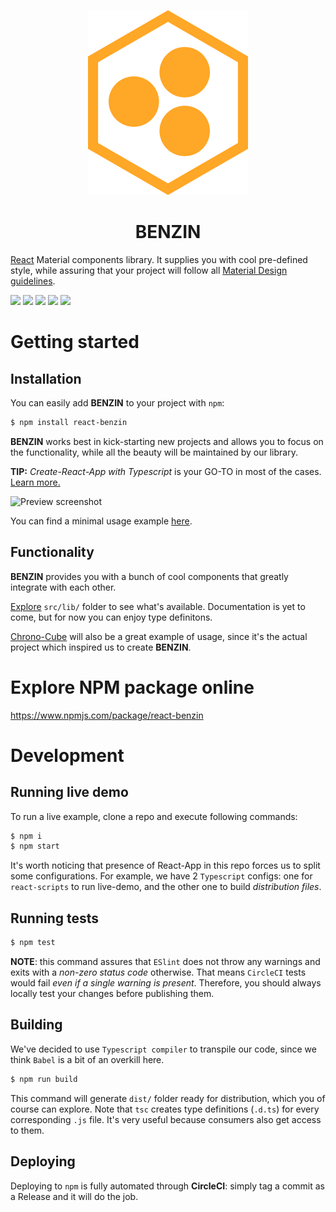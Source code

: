 <p align="center"><img src="src/assets/icon.svg" /></p>
<h1 align="center"> BENZIN </h1>

[React](https://reactjs.org/) Material components library. It supplies you with cool pre-defined style, while assuring that your project will follow all [Material Design guidelines](https://material.io/).

[![](https://img.shields.io/npm/v/react-benzin?logo=npm)](https://github.com/eug-vs/react-benzin/releases)
[![](https://img.shields.io/circleci/build/github/eug-vs/react-benzin?logo=circleci)](https://github.com/eug-vs/react-benzin/commits/develop)
[![](https://img.shields.io/david/eug-vs/react-benzin)](https://github.com/eug-vs/react-benzin/network/dependencies)
[![](https://img.shields.io/github/languages/code-size/eug-vs/react-benzin)](https://github.com/eug-vs/react-benzin/releases)
[![](https://img.shields.io/npm/l/react-benzin)](https://github.com/eug-vs/react-benzin/blob/develop/LICENSE.md)


# Getting started
## Installation
You can easily add **BENZIN** to your project with `npm`:
```bash
$ npm install react-benzin
```
**BENZIN** works best in kick-starting new projects and allows you to focus on the functionality, while all the beauty will be maintained by our library.

**TIP:** *Create-React-App with Typescript* is your GO-TO in most of the cases. [Learn more.](https://create-react-app.dev/docs/adding-typescript/)

![Preview screenshot](https://user-images.githubusercontent.com/51545008/73991116-46b04f00-495c-11ea-9733-865bcc6c8807.png)

You can find a minimal usage example [here](src/index.tsx).

## Functionality
**BENZIN** provides you with a bunch of cool components that greatly integrate with each other. 

[Explore](src/lib) `src/lib/` folder to see what's available. Documentation is yet to come, but for now you can enjoy type definitons.

[Chrono-Cube](https://github.com/eug-vs/chrono-cube/) will also be a great example of usage, since it's the actual project which inspired us to create **BENZIN**.
 
 
# Explore NPM package online
https://www.npmjs.com/package/react-benzin 


# Development
## Running live demo
To run a live example, clone a repo and execute following commands:
```bash
$ npm i
$ npm start
```
It's worth noticing that presence of React-App in this repo forces us to split some configurations. For example, we have 2 `Typescript` configs: one for `react-scripts` to run live-demo, and the other one to build *distribution files*.

## Running tests
```bash
$ npm test
```
**NOTE**: this command assures that `ESlint` does not throw any warnings and exits with a *non-zero status code* otherwise. That means `CircleCI` tests would fail *even if a single warning is present*. Therefore, you should always locally test your changes before publishing them.

## Building
We've decided to use `Typescript compiler` to transpile our code, since we think `Babel` is a bit of an overkill here.
```bash
$ npm run build
``` 
This command will generate `dist/` folder ready for distribution, which you of course can explore. Note that `tsc` creates type definitions (`.d.ts`) for every corresponding `.js` file. It's very useful because consumers also get access to them.

## Deploying
Deploying to `npm` is fully automated through **CircleCI**: simply tag a commit as a Release and it will do the job.
